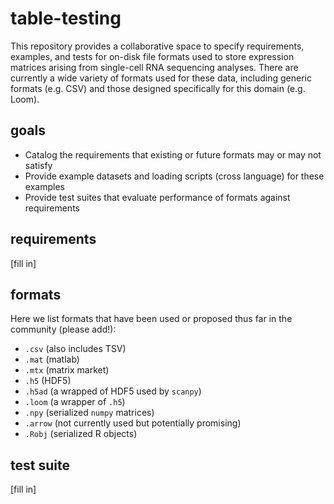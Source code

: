 # table-testing

This repository provides a collaborative space to specify requirements, examples, and tests for on-disk file formats used to store expression matrices arising from single-cell RNA sequencing analyses. There are currently a wide variety of formats used for these data, including generic formats (e.g. CSV) and those designed specifically for this domain (e.g. Loom). 

## goals

- Catalog the requirements that existing or future formats may or may not satisfy
- Provide example datasets and loading scripts (cross language) for these examples
- Provide test suites that evaluate performance of formats against requirements

## requirements

[fill in]

## formats

Here we list formats that have been used or proposed thus far in the community (please add!):
- `.csv` (also includes TSV)
- `.mat` (matlab)
- `.mtx` (matrix market)
- `.h5` (HDF5)
- `.h5ad` (a wrapped of HDF5 used by `scanpy`)
- `.loom` (a wrapper of `.h5`)
- `.npy` (serialized `numpy` matrices)
- `.arrow` (not currently used but potentially promising)
- `.Robj` (serialized R objects)

## test suite

[fill in]
